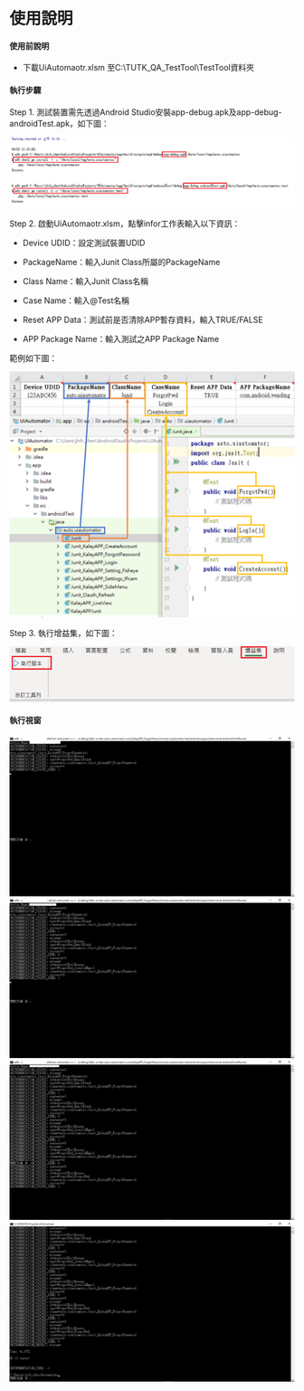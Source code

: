 # 使用說明

#### 使用前說明

* 下載UiAutomaotr.xlsm 至C:\TUTK_QA_TestTool\TestTool資料夾

#### 執行步驟
Step 1. 測試裝置需先透過Android Studio安裝app-debug.apk及app-debug-androidTest.apk，如下圖：

   ![image](https://github.com/Gilleschen/Android_Studio_UiAutomator/blob/master/Picture/install_apk.png)
    
Step 2. 啟動UiAutomaotr.xlsm，點擊infor工作表輸入以下資訊：

* Device UDID：設定測試裝置UDID

* PackageName：輸入Junit Class所屬的PackageName 

* Class Name：輸入Junit Class名稱

* Case Name：輸入@Test名稱

* Reset APP Data：測試前是否清除APP暫存資料，輸入TRUE/FALSE

* APP Package Name：輸入測試之APP Package Name

範例如下圖：

![image](https://github.com/Gilleschen/Android_Studio_UiAutomator/blob/master/Picture/%E8%A1%A8%E6%A0%BC%E8%AA%AA%E6%98%8E.png)

Step 3. 執行增益集，如下圖：

![image](https://github.com/Gilleschen/Android_Studio_UiAutomator/blob/master/Picture/%E5%A2%9E%E7%9B%8A%E9%9B%86.PNG)
    
#### 執行視窗
![image](https://github.com/Gilleschen/Android_Studio_UiAutomator/blob/master/Picture/1.png)
![image](https://github.com/Gilleschen/Android_Studio_UiAutomator/blob/master/Picture/2.png)
![image](https://github.com/Gilleschen/Android_Studio_UiAutomator/blob/master/Picture/3.png)
![image](https://github.com/Gilleschen/Android_Studio_UiAutomator/blob/master/Picture/4.png)

